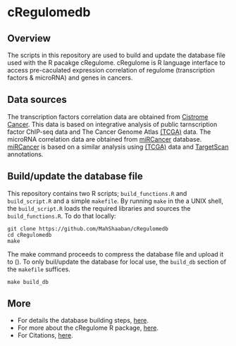 # cRegulomedb   
## Overview   
The scripts in this repository are used to build and update the database file used with the R pacakge cRegulome. 
cRegulome is R language interface to access pre-caculated expression correlation of regulome (transcription factors & microRNA)
and genes in cancers.  

## Data sources  
The transcription factors correlation data are obtained from [Cistrome Cancer](http://cistrome.org/CistromeCancer/).
This data is based on integrative analysis of public tarnscription factor ChIP-seq data and The Cancer Genome Atlas
[(TCGA)](https://tcga-data.nci.nih.gov) data. The microRNA correlation data are obtained from [miRCancer](https://mahshaaban.shinyapps.io/miRCancer/) 
database. [miRCancer](https://mahshaaban.shinyapps.io/miRCancer/) is based on a similar analysis using [(TCGA)](https://tcga-data.nci.nih.gov)
data and [TargetScan](http://www.targetscan.org) annotations.  

## Build/update the database file  
This repository contains two R scripts; `build_functions.R` and `build_script.R` and a simple `makefile`. By running `make` in
the a UNIX shell, the `build_script.R` loads the required libraries and sources the `build_functions.R`. To do that locally:  

```
git clone https://github.com/MahShaaban/cRegulomedb
cd cRegulomedb
make
```

The make command proceeds to compress the database file and upload it to (). To only buil/update the database for local use,
the `build_db` section of the `makefile` suffices.  

```
make build_db
```

## More    
+ For details the database building steps, [here]().  
+ For more about the cRegulome R package, [here]().  
+ For Citations, [here]().  


